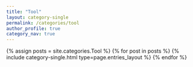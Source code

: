 ```yaml
---
title: "Tool"
layout: category-single
permalink: /categories/tool
author_profile: true
category_nav: true
---
```

{% assign posts = site.categories.Tool %}
{% for post in posts %} {% include category-single.html type=page.entries_layout %} {% endfor %}